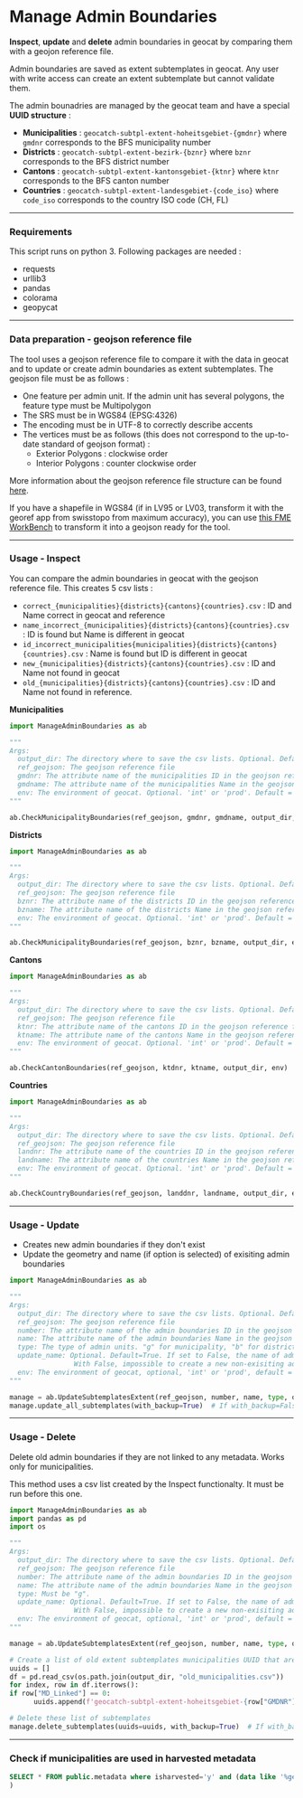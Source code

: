 # Manage Admin Boundaries
**Inspect**, **update** and **delete** admin boundaries in geocat by comparing them with a geojon reference file.

Admin boundaries are saved as extent subtemplates in geocat. Any user with write access can create an extent subtemplate but cannot validate them.  

The admin bounadries are managed by the geocat team and have a special **UUID structure** :
* **Municipalities** : `geocatch-subtpl-extent-hoheitsgebiet-{gmdnr}` where `gmdnr` corresponds to the BFS municipality number
* **Districts** : `geocatch-subtpl-extent-bezirk-{bznr}` where `bznr` corresponds to the BFS district number
* **Cantons** : `geocatch-subtpl-extent-kantonsgebiet-{ktnr}` where `ktnr` corresponds to the BFS canton number
* **Countries** : `geocatch-subtpl-extent-landesgebiet-{code_iso}` where `code_iso` corresponds to the country ISO code (CH, FL)

---
### Requirements
This script runs on python 3. Following packages are needed :
* requests
* urllib3
* pandas
* colorama
* geopycat
---

### Data preparation - geojson reference file
The tool uses a geojson reference file to compare it with the data in geocat and to update or create admin boundaries as extent subtemplates.
The geojson file must be as follows :
* One feature per admin unit. If the admin unit has several polygons, the feature type must be Multipolygon
* The SRS must be in WGS84 (EPSG:4326)
* The encoding must be in UTF-8 to correctly describe accents
* The vertices must be as follows (this does not correspond to the up-to-date standard of geojson format) :
    * Exterior Polygons : clockwise order
    * Interior Polygons : counter clockwise order

More information about the geojson reference file structure can be found [here](ExtentStructureInfo/Geojson_structure_for_geocat.md).

If you have a shapefile in WGS84 (if in LV95 or LV03, transform it with the georef app from swisstopo from maximum accuracy),
you can use [this FME WorkBench](shp2geojson.fmw) to transform it into a geojson ready for the tool.

---
### Usage - Inspect

You can compare the admin boundaries in geocat with the geojson reference file. This creates 5 csv lists :
* `correct_{municipalities}{districts}{cantons}{countries}.csv` : ID and Name correct in geocat and reference
* `name_incorrect_{municipalities}{districts}{cantons}{countries}.csv` : ID is found but Name is different in geocat
* `id_incorrect_municipalities{municipalities}{districts}{cantons}{countries}.csv` : Name is found but ID is different in geocat
* `new_{municipalities}{districts}{cantons}{countries}.csv` : ID and Name not found in geocat
* `old_{municipalities}{districts}{cantons}{countries}.csv` : ID and Name not found in reference. 

**Municipalities**
```python
import ManageAdminBoundaries as ab

"""
Args: 
  output_dir: The directory where to save the csv lists. Optional. Default=root folder. Must exist
  ref_geojson: The geojson reference file
  gmdnr: The attribute name of the municipalities ID in the geojson reference file
  gmdname: The attribute name of the municipalities Name in the geojson reference file
  env: The environment of geocat. Optional. 'int' or 'prod'. Default = 'int'
"""

ab.CheckMunicipalityBoundaries(ref_geojson, gmdnr, gmdname, output_dir, env)
```

**Districts**
```python
import ManageAdminBoundaries as ab

"""
Args: 
  output_dir: The directory where to save the csv lists. Optional. Default=root folder. Must exist
  ref_geojson: The geojson reference file
  bznr: The attribute name of the districts ID in the geojson reference file
  bzname: The attribute name of the districts Name in the geojson reference file
  env: The environment of geocat. Optional. 'int' or 'prod'. Default = 'int'
"""

ab.CheckMunicipalityBoundaries(ref_geojson, bznr, bzname, output_dir, env)
```

**Cantons**
```python
import ManageAdminBoundaries as ab

"""
Args: 
  output_dir: The directory where to save the csv lists. Optional. Default=root folder. Must exist
  ref_geojson: The geojson reference file
  ktnr: The attribute name of the cantons ID in the geojson reference file
  ktname: The attribute name of the cantons Name in the geojson reference file
  env: The environment of geocat. Optional. 'int' or 'prod'. Default = 'int'
"""

ab.CheckCantonBoundaries(ref_geojson, ktdnr, ktname, output_dir, env)
```

**Countries**
```python
import ManageAdminBoundaries as ab

"""
Args: 
  output_dir: The directory where to save the csv lists. Optional. Default=root folder. Must exist
  ref_geojson: The geojson reference file
  landnr: The attribute name of the countries ID in the geojson reference file
  landname: The attribute name of the countries Name in the geojson reference file
  env: The environment of geocat. Optional. 'int' or 'prod'. Default = 'int'
"""

ab.CheckCountryBoundaries(ref_geojson, landdnr, landname, output_dir, env)
```
---
### Usage - Update
* Creates new admin boundaries if they don't exist
* Update the geometry and name (if option is selected) of exisiting admin boundaries
```python
import ManageAdminBoundaries as ab

"""
Args:
  output_dir: The directory where to save the csv lists. Optional. Default=root folder. Must exist
  ref_geojson: The geojson reference file
  number: The attribute name of the admin boundaries ID in the geojson reference file
  name: The attribute name of the admin boundaries Name in the geojson reference file
  type: The type of admin units. "g" for municipality, "b" for districts "k" for canton, "l" for country
  update_name: Optional. Default=True. If set to False, the name of admin boundaries are not updated. 
                With False, impossible to create a new non-exisiting admin units.
  env: The environment of geocat, optional, 'int' or 'prod', default = 'int'
"""

manage = ab.UpdateSubtemplatesExtent(ref_geojson, number, name, type, output_dir, update_name, env)
manage.update_all_subtemplates(with_backup=True)  # If with_backup=False, no backup of current extent subtemplates from geocat is made.
```
---
### Usage - Delete
Delete old admin boundaries if they are not linked to any metadata. Works only for municipalities.

This method uses a csv list created by the Inspect functionalty. It must be run before this one.
```python
import ManageAdminBoundaries as ab
import pandas as pd
import os

"""
Args:
  output_dir: The directory where to save the csv lists. Optional. Default=root folder. Must exist
  ref_geojson: The geojson reference file
  number: The attribute name of the admin boundaries ID in the geojson reference file
  name: The attribute name of the admin boundaries Name in the geojson reference file
  type: Must be "g".
  update_name: Optional. Default=True. If set to False, the name of admin boundaries are not updated. 
                With False, impossible to create a new non-exisiting admin units.
  env: The environment of geocat, optional, 'int' or 'prod', default = 'int'
"""

manage = ab.UpdateSubtemplatesExtent(ref_geojson, number, name, type, output_dir, update_name, env)

# Create a list of old extent subtemplates municipalities UUID that are not linked to any metadata
uuids = []
df = pd.read_csv(os.path.join(output_dir, "old_municipalities.csv"))
for index, row in df.iterrows():
if row["MD_Linked"] == 0:
      uuids.append(f'geocatch-subtpl-extent-hoheitsgebiet-{row["GMDNR"]}')

# Delete these list of subtemplates
manage.delete_subtemplates(uuids=uuids, with_backup=True)  # If with_backup=False, no backup of current extent subtemplates from geocat is made.
```
---
### Check if municipalities are used in harvested metadata
```sql
SELECT * FROM public.metadata where isharvested='y' and (data like '%geocatch-subtpl-extent-hoheitsgebiet-21%' OR data like '%geocatch-subtpl-extent-hoheitsgebiet-32%' OR data like '%geocatch-subtpl-extent-hoheitsgebiet-30%' OR data like '%geocatch-subtpl-extent-hoheitsgebiet-536%' OR data like '%geocatch-subtpl-extent-hoheitsgebiet-1092%' OR data like '%geocatch-subtpl-extent-hoheitsgebiet-1096%' OR data like '%geocatch-subtpl-extent-hoheitsgebiet-1126%' OR data like '%geocatch-subtpl-extent-hoheitsgebiet-1130%' OR data like '%geocatch-subtpl-extent-hoheitsgebiet-1138%' OR data like '%geocatch-subtpl-extent-hoheitsgebiet-2498%' OR data like '%geocatch-subtpl-extent-hoheitsgebiet-3372%' OR data like '%geocatch-subtpl-extent-hoheitsgebiet-3375%' OR data like '%geocatch-subtpl-extent-hoheitsgebiet-3378%' OR data like '%geocatch-subtpl-extent-hoheitsgebiet-4133%' OR data like '%geocatch-subtpl-extent-hoheitsgebiet-4179%' OR data like '%geocatch-subtpl-extent-hoheitsgebiet-4166%' OR data like '%geocatch-subtpl-extent-hoheitsgebiet-4272%' OR data like '%geocatch-subtpl-extent-hoheitsgebiet-4308%' OR data like '%geocatch-subtpl-extent-hoheitsgebiet-5105%' OR data like '%geocatch-subtpl-extent-hoheitsgebiet-6031%' OR data like '%geocatch-subtpl-extent-hoheitsgebiet-6401%' OR data like '%geocatch-subtpl-extent-hoheitsgebiet-6403%' OR data like '%geocatch-subtpl-extent-hoheitsgebiet-6406%' OR data like '%geocatch-subtpl-extent-hoheitsgebiet-6407%' OR data like '%geocatch-subtpl-extent-hoheitsgebiet-6410%' OR data like '%geocatch-subtpl-extent-hoheitsgebiet-6471%' OR data like '%geocatch-subtpl-extent-hoheitsgebiet-6484%' OR data like '%geocatch-subtpl-extent-hoheitsgebiet-6744%' OR data like '%geocatch-subtpl-extent-hoheitsgebiet-6787%' OR data like '%geocatch-subtpl-extent-hoheitsgebiet-6793%'
)
```
